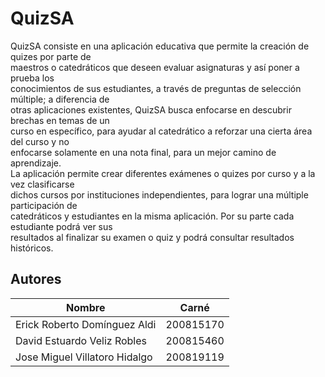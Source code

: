 QuizSA
======

QuizSA consiste en una aplicación educativa que permite la creación de quizes por parte de                              
maestros o catedráticos que deseen evaluar asignaturas y así poner a prueba los                          
conocimientos de sus estudiantes, a través de preguntas de selección múltiple; a diferencia de                            
otras aplicaciones existentes, QuizSA busca enfocarse en descubrir brechas en temas de un                          
curso en específico, para ayudar al catedrático a reforzar una cierta área del curso y no                                
enfocarse solamente en una nota final, para un mejor camino de aprendizaje.  
La aplicación permite crear diferentes exámenes o quizes por curso y a la vez clasificarse                              
dichos cursos por instituciones independientes, para lograr una múltiple participación de                      
catedráticos y estudiantes en la misma aplicación. Por su parte cada estudiante podrá ver sus                              
resultados al finalizar su examen o quiz y podrá consultar resultados históricos. 

## Autores
Nombre | Carné
------------- | -------------
Erick Roberto Domínguez Aldi  | 200815170 
David Estuardo Veliz Robles  | 200815460
Jose Miguel Villatoro Hidalgo  | 200819119
